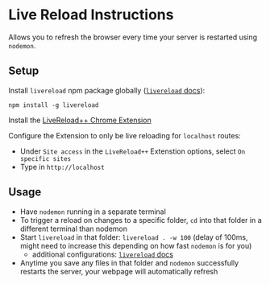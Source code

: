 # Live Reload Instructions

Allows you to refresh the browser every time your server is restarted using
`nodemon`.

## Setup

Install `livereload` npm package globally ([`livereload` docs]):

`npm install -g livereload`

Install the [LiveReload++ Chrome Extension]

Configure the Extension to only be live reloading for `localhost` routes:

- Under `Site access` in the `LiveReload++` Extenstion options, select 
  `On specific sites`
- Type in `http://localhost`

## Usage

- Have `nodemon` running in a separate terminal
- To trigger a reload on changes to a specific folder, `cd` into that folder in
  a different terminal than nodemon
- Start `livereload` in that folder: `livereload . -w 100` (delay of 100ms,
  might need to increase this depending on how fast `nodemon` is for you)
    - additional configurations: [`livereload` docs]
- Anytime you save any files in that folder and `nodemon` successfully restarts
  the server, your webpage will automatically refresh

[`livereload` docs]: https://www.npmjs.com/package/livereload#method-1-using-the-command-line-interface
[LiveReload++ Chrome Extension]: https://chrome.google.com/webstore/detail/livereload%20%20/ciehpookapcdlakedibajeccomagbfab